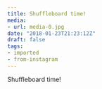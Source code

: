 ```yaml
---
title: Shuffleboard time!
media:
- url: media-0.jpg
date: "2018-01-23T21:23:12Z"
draft: false
tags:
- imported
- from-instagram
---
```

Shuffleboard time!
